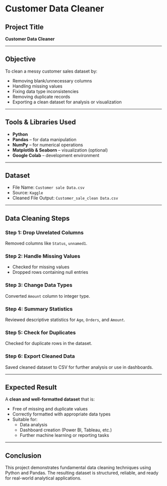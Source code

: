 
# Customer Data Cleaner

##  Project Title
**Customer Data Cleaner**

---

##  Objective
To clean a messy customer sales dataset by:
- Removing blank/unnecessary columns
- Handling missing values
- Fixing data type inconsistencies
- Removing duplicate records
- Exporting a clean dataset for analysis or visualization

---

##  Tools & Libraries Used
- **Python**
- **Pandas** – for data manipulation
- **NumPy** – for numerical operations
- **Matplotlib & Seaborn** – visualization (optional)
- **Google Colab** – development environment

---

##  Dataset
- File Name: `Customer sale Data.csv`
- Source: `Kaggle`
- Cleaned File Output: `Customer_sale_clean Data.csv`

---

##  Data Cleaning Steps

### Step 1: Drop Unrelated Columns
Removed columns like `Status`, `unnamed1`.

### Step 2: Handle Missing Values
- Checked for missing values
- Dropped rows containing null entries

### Step 3: Change Data Types
Converted `Amount` column to integer type.

### Step 4: Summary Statistics
Reviewed descriptive statistics for `Age`, `Orders`, and `Amount`.

### Step 5: Check for Duplicates
Checked for duplicate rows in the dataset.

### Step 6: Export Cleaned Data
Saved cleaned dataset to CSV for further analysis or use in dashboards.

---

## Expected Result

A **clean and well-formatted dataset** that is:
- Free of missing and duplicate values
- Correctly formatted with appropriate data types
- Suitable for:
  - Data analysis
  - Dashboard creation (Power BI, Tableau, etc.)
  - Further machine learning or reporting tasks

---

##  Conclusion
This project demonstrates fundamental data cleaning techniques using Python and Pandas. The resulting dataset is structured, reliable, and ready for real-world analytical applications.
